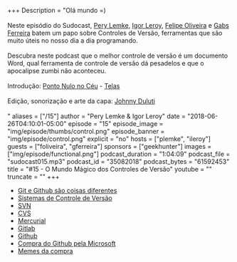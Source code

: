 +++
Description = "Olá mundo =)<br/><br/> Neste episódio do Sudocast, [Pery Lemke](https://www.twitter.com/perylemke), [Igor Leroy](https://twitter.com/lerrua), [Felipe Oliveira](https://twitter.com/_felipeweb) e [Gabs Ferreira](https://twitter.com/o_gabsferreira) batem um papo sobre Controles de Versão, ferramentas que são muito úteis no nosso dia a dia programando. <br/><br/> Descubra neste podcast que o melhor controle de versão é um documento Word, qual ferramenta de controle de versão dá pesadelos e que o apocalipse zumbi não aconteceu. <br/><br/> Introdução: [Ponto Nulo no Céu](https://www.facebook.com/Pontonulonoceu/) - [Telas](https://www.youtube.com/watch?v=B0k6yZ--Hyw) <br/><br/> Edição, sonorização e arte da capa: [Johnny Duluti](https://www.youtube.com/ferraduravideo) <br/><br/>"
aliases = ["/15"]
author = "Pery Lemke & Igor Leroy"
date = "2018-06-26T04:10:01-05:00"
episode = "15"
episode_image = "img/episode/thumbs/control.png"
episode_banner = "img/episode/control.png"
explicit = "no"
hosts = ["plemke", "ileroy"]
guests = ["foliveira", "gferreira"]
sponsors = ["geekhunter"]
images = ["img/episode/functional.png"]
podcast_duration = "1:04:09"
podcast_file = "sudocast015.mp3"
podcast_id = "35082018"
podcast_bytes = "61592453"
title = "#15 - O Mundo Mágico dos Controles de Versão"
youtube = ""
truncate = ""
+++
* [Git e Github são coisas diferentes](http://gabsferreira.com/git-e-github-sao-coisas-diferentes/)
* [Sistemas de Controle de Versão](https://www.devmedia.com.br/sistemas-de-controle-de-versao/24574)
* [SVN](https://subversion.apache.org/)
* [CVS](http://savannah.nongnu.org/projects/cvs/)
* [Mercurial](https://www.mercurial-scm.org/)
* [Gitlab](https://about.gitlab.com/)
* [Github](https://github.com/)
* [Compra do Github pela Microsoft](https://www.diolinux.com.br/2018/06/sobre-compra-do-github-pela-microsoft.html)
* [Memes da compra](https://www.theverge.com/2018/6/5/17429054/microsoft-github-acquisition-memes-developers)
